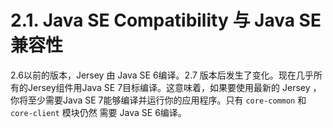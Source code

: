 2.1. Java SE Compatibility 与 Java SE 兼容性
========================

2.6以前的版本，Jersey 由 Java SE 6编译。2.7 版本后发生了变化。现在几乎所有的Jersey组件用Java SE 7目标编译。这意味着，如果要使用最新的 Jersey ，你将至少需要Java SE 7能够编译并运行你的应用程序。只有 `core-common` 和 `core-client` 模块仍然 需要 Java SE 6编译。